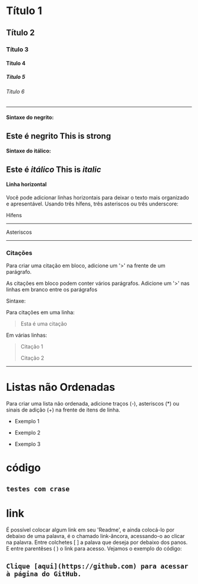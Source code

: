 # Título 1
## Título 2
### Título 3
#### Título 4
##### Título 5
###### Título 6
---

#### Sintaxe do negrito:

Este é **negrito**
This is __strong__
---

#### Sintaxe do itálico:

Este é *itálico*
This is _italic_
---

#### Linha horizontal
Você pode adicionar linhas horizontais para deixar o texto mais organizado e apresentável. Usando três hífens, três asteriscos ou três underscore:

Hífens

---

Asteriscos

***

### Citações
Para criar uma citação em bloco, adicione um '>' na frente de um parágrafo.

As citações em bloco podem conter vários parágrafos. Adicione um '>' nas linhas em branco entre os parágrafos

Sintaxe:

Para citações em uma linha:
> Esta é uma citação

Em várias linhas:
> Citação 1
>
> Citação 2
*** 

# Listas não Ordenadas

Para criar uma lista não ordenada, adicione traços (-), asteriscos (*) ou sinais de adição (+) na frente de itens de linha.

- Exemplo 1

* Exemplo 2

+ Exemplo 3

# código 
` testes com crase `
---

# link 
É possível colocar algum link em seu 'Readme', e ainda colocá-lo por debaixo de uma palavra, é o chamado link-âncora, acessando-o ao clicar na palavra. Entre colchetes [ ] a palava que deseja por debaixo dos panos. E entre parentêses ( ) o link para acesso. Vejamos o exemplo do código:

`Clique [aqui](https://github.com) para acessar à página do GitHub.`
---
